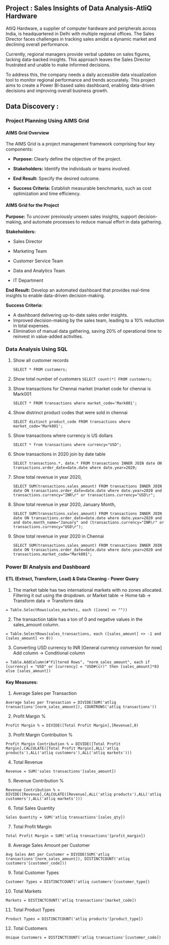 ## Project : Sales Insights of Data Analysis-AtliQ Hardware

AtliQ Hardware, a supplier of computer hardware and peripherals across India, is headquartered in Delhi with multiple regional offices. The Sales Director faces challenges in tracking sales amidst a dynamic market and declining overall performance.

Currently, regional managers provide verbal updates on sales figures, lacking data-backed insights. This approach leaves the Sales Director frustrated and unable to make informed decisions.

To address this, the company needs a daily accessible data visualization tool to monitor regional performance and trends accurately. This project aims to create a Power BI-based sales dashboard, enabling data-driven decisions and improving overall business growth.

## Data Discovery :
### Project Planning Using AIMS Grid
#### AIMS Grid Overview

The AIMS Grid is a project management framework comprising four key components:

* **Purpose:** Clearly define the objective of the project.

* **Stakeholders:** Identify the individuals or teams involved.

* **End Result:** Specify the desired outcome.

* **Success Criteria:** Establish measurable benchmarks, such as cost optimization and time efficiency.


 #### AIMS Grid for the Project

**Purpose:** To uncover previously unseen sales insights, support decision-making, and automate processes to reduce manual effort in data gathering.

**Stakeholders:**

* Sales Director  

* Marketing Team

* Customer Service Team

* Data and Analytics Team

* IT Department

**End Result:** Develop an automated dashboard that provides real-time insights to enable data-driven decision-making.

**Success Criteria:**

* A dashboard delivering up-to-date sales order insights.
* Improved decision-making by the sales team, leading to a 10% reduction in total expenses.
* Elimination of manual data gathering, saving 20% of operational time to reinvest in value-added activities.

### Data Analysis Using SQL

1. Show all customer records

    `SELECT * FROM customers;`

 2. Show total number of customers
       `SELECT count(*) FROM customers;`

 3. Show transactions for Chennai market (market code for chennai is Mark001

    `SELECT * FROM transactions where market_code='Mark001';`

 4. Show distrinct product codes that were sold in chennai

    `SELECT distinct product_code FROM transactions where market_code='Mark001';`

 5. Show transactions where currency is US dollars

    `SELECT * from transactions where currency="USD";`

 6. Show transactions in 2020 join by date table

    `SELECT transactions.*, date.* FROM transactions INNER JOIN date ON transactions.order_date=date.date where date.year=2020;`

 7. Show total revenue in year 2020,

    `SELECT SUM(transactions.sales_amount) FROM transactions INNER JOIN date ON transactions.order_date=date.date where date.year=2020 and transactions.currency="INR\r" or transactions.currency="USD\r";`
	
8. Show total revenue in year 2020, January Month,

    `SELECT SUM(transactions.sales_amount) FROM transactions INNER JOIN date ON transactions.order_date=date.date where date.year=2020 and and date.month_name="January" and (transactions.currency="INR\r" or transactions.currency="USD\r");`

 9. Show total revenue in year 2020 in Chennai

    `SELECT SUM(transactions.sales_amount) FROM transactions INNER JOIN date ON transactions.order_date=date.date where date.year=2020
and transactions.market_code="Mark001";`

### Power BI Analysis and Dashboard

#### ETL (Extract, Transform, Load) & Data Cleaning - Power Query 
1. The market table has two international markets with no zones allocated. Filtering it out using the dropdown. or Market table -> Home tab -> Transform data -> Transform data 
```
= Table.SelectRows(sales_markets, each ([zone] <> ""))
```
2. The transaction table has a ton of 0 and negative values in the sales_amount column.
```
= Table.SelectRows(sales_transactions, each ([sales_amount] <> -1 and [sales_amount] <> 0))
```
3. Converting USD currency to INR [General currency conversion for now]
Add column -> Conditional column
```
= Table.AddColumn(#"Filtered Rows", "norm_sales_amount", each if [currency] = "USD" or [currency] = "USD#(cr)" then [sales_amount]*83 else [sales_amount])
```

#### Key Measures:
1. Average Sales per Transaction
```
Average Sales per Transaction = DIVIDE(SUM('atliq transactions'[norm_sales_amount]), COUNTROWS('atliq transactions'))
```
2. Profit Margin %
```
Profit Margin % = DIVIDE([Total Profit Margin],[Revenue],0)
```
3. Profit Margin Contribution %
```
Profit Margin Contribution % = DIVIDE([Total Profit Margin],CALCULATE([Total Profit Margin],ALL('atliq products'),ALL('atliq customers'),ALL('atliq markets')))
```
4. Total Revenue
```
Revenue = SUM('sales transactions'[sales_amount])
```
5. Revenue Contribution %
```
Revenue Contribution % = DIVIDE([Revenue],CALCULATE([Revenue],ALL('atliq products'),ALL('atliq customers'),ALL('atliq markets')))
```
6. Total Sales Quantity
```
Sales Quantity = SUM('atliq transactions'[sales_qty])
```
7. Total Profit Margin
```
Total Profit Margin = SUM('atliq transactions'[profit_margin])
```
8. Average Sales Amount per Customer
```
Avg Sales Amt per Customer = DIVIDE(SUM('atliq transactions'[norm_sales_amount]), DISTINCTCOUNT('atliq customers'[customer_code]))
```
9. Total Customer Types
```
Customer Types = DISTINCTCOUNT('atliq customers'[customer_type])
```
10. Total Markets
```
Markets = DISTINCTCOUNT('atliq transactions'[market_code])
```
11. Total Product Types
```
Product Types = DISTINCTCOUNT('atliq products'[product_type])
```
12. Total Customers
```
Unique Customers = DISTINCTCOUNT('atliq transactions'[customer_code])
```



